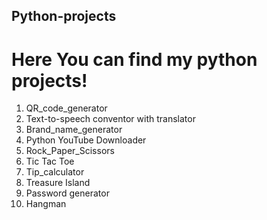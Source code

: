 ## Python-projects
# Here You can find my python projects!

1. QR_code_generator
2. Text-to-speech conventor with translator
3. Brand_name_generator
4. Python YouTube Downloader
5. Rock_Paper_Scissors
6. Tic Tac Toe
7. Tip_calculator
8. Treasure Island
9. Password generator
10. Hangman
